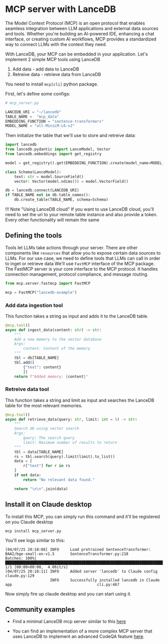 # MCP server with LanceDB

The Model Context Protocol (MCP) is an open protocol that enables seamless integration between LLM applications and external data sources and tools. Whether you're building an AI-powered IDE, enhancing a chat interface, or creating custom AI workflows, MCP provides a standardized way to connect LLMs with the context they need.

With LanceDB, your MCP can be embedded in your application. Let's implement 2 simple MCP tools using LanceDB
1. Add data - add data to LanceDB
2. Retreive data - retrieve data from LanceDB

You need to install `mcp[cli]` python package.

First, let's define some configs:
```python
# mcp_server.py

LANCEDB_URI = "~/lancedb"
TABLE_NAME =  "mcp_data"
EMBEDDING_FUNCTION = "sentence-transformers"
MODEL_NAME = "all-MiniLM-L6-v2" 
```

Then initialize the table that we'll use to store and retreive data:
```python
import lancedb
from lancedb.pydantic import LanceModel, Vector
from lancedb.embeddings import get_registry

model = get_registry().get(EMBEDDING_FUNCTION).create(model_name=MODEL_NAME)

class Schema(LanceModel):
    text: str = model.SourceField()
    vector: Vector(model.ndims()) = model.VectorField()

db = lancedb.connect(LANCEDB_URI)
if TABLE_NAME not in db.table_names():
    db.create_table(TABLE_NAME, schema=Schema)
```

!!! Note "Using LanceDB cloud"
    If you want to use LanceDB cloud, you'll need to set the uri to your remote table
    instance and also provide a token. Every other functionality will remain the same

## Defining the tools
Tools let LLMs take actions through your server. There are other components like `resources` that allow you to expose certain data sources to LLMs. For our use case, we need to define tools that LLMs can call in order to inget or retrieve data
We'll use `FastMCP` interface of the MCP package. The FastMCP server is your core interface to the MCP protocol. It handles connection management, protocol compliance, and message routing.

```python
from mcp.server.fastmcp import FastMCP

mcp = FastMCP("lancedb-example")
```
### Add data ingestion tool
This function takes a string as input and adds it to the LanceDB table.

```python
@mcp.tool()
async def ingest_data(content: str) -> str:
    """
    Add a new memory to the vector database
    Args:
        content: Content of the memory
    """
    tbl = db[TABLE_NAME]
    tbl.add([
        {"text": content}
        ])
    return f"Added memory: {content}"
```
### Retreive data tool

This function takes a string and limit as input and searches the LanceDB table for the most relevant memories.

```python
@mcp.tool()
async def retrieve_data(query: str, limit: int = 5) -> str:
    """
    Search db using vector search
    Args:
        query: The search query
        limit: Maximum number of results to return
    """
    tbl = data[TABLE_NAME]
    rs = tbl.search(query).limit(limit).to_list()
    data = [
        r["text"] for r in rs
    ]
    if not data:
        return "No relevant data found."

    return "\n\n".join(data)
```

## Install it on Claude desktop

To install this MCP, you can simply run this command and it'll be registered on you Claude desktop
```
mcp install mcp_server.py
```
You'll see logs similar to this:
```
[04/07/25 20:18:08] INFO     Load pretrained SentenceTransformer: BAAI/bge-small-en-v1.5       SentenceTransformer.py:218
Batches: 100%|█████████████████████████████████████████████████████████████████████████████| 1/1 [00:00<00:00,  4.06it/s]
[04/07/25 20:18:11] INFO     Added server 'lancedb' to Claude config                                        claude.py:129
                    INFO     Successfully installed lancedb in Claude app                                      cli.py:467
```

Now simply fire up claude desktop and you can start using it.

## Community examples

- Find a minimal LanceDB mcp server similar to this [here](https://github.com/kyryl-opens-ml/mcp-server-lancedb/blob/main/src/mcp_lance_db/server.py)

- You can find an implementation of a more complex MCP server that uses LanceDB to implement an advanced CodeQA feature [here](https://github.com/lancedb/MCPExample).

